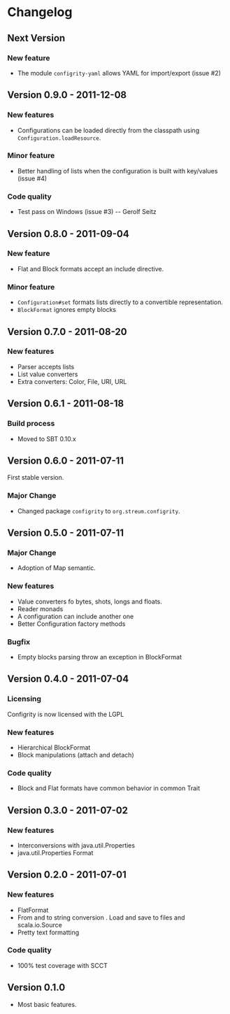 Changelog
=========

Next Version
------------

### New feature

  - The module `configrity-yaml` allows YAML for import/export (issue #2)

Version 0.9.0 - 2011-12-08
--------------------------

### New features

  - Configurations can be loaded directly from the classpath using
    `Configuration.loadResource`.
  
### Minor feature

  - Better handling of lists when the configuration is built with
    key/values (issue #4)

### Code quality

  - Test pass on Windows (issue #3) -- Gerolf Seitz
    

Version 0.8.0 - 2011-09-04
--------------------------

### New feature

  - Flat and Block formats accept an include directive.

### Minor feature

  - `Configuration#set` formats lists directly to a convertible representation.
  - `BlockFormat` ignores empty blocks  

Version 0.7.0 - 2011-08-20
--------------------------

### New features

  - Parser accepts lists
  - List value converters
  - Extra converters: Color, File, URI, URL

Version 0.6.1 - 2011-08-18
--------------------------

### Build process

  - Moved to SBT 0.10.x


Version 0.6.0 - 2011-07-11
--------------------------

First stable version.

### Major Change

  - Changed package `configrity` to `org.streum.configrity`.

Version 0.5.0 - 2011-07-11
--------------------------

### Major Change

  - Adoption of Map semantic.

### New features

  - Value converters fo bytes, shots, longs and floats.
  - Reader monads
  - A configuration can include another one
  - Better Configuration factory methods

### Bugfix

  - Empty blocks parsing throw an exception in BlockFormat

Version 0.4.0 - 2011-07-04
--------------------------

### Licensing 

  Configrity is now licensed with the LGPL

### New features 

  - Hierarchical BlockFormat
  - Block manipulations (attach and detach)

### Code quality 

  - Block and Flat formats have common behavior in common Trait

Version 0.3.0 - 2011-07-02 
--------------------------

### New features 
    
  - Interconversions with java.util.Properties
  - java.util.Properties Format

Version 0.2.0 - 2011-07-01 
--------------------------

### New features 
    
  - FlatFormat
  - From and to string conversion
  . Load and save to files and scala.io.Source
  - Pretty text formatting

### Code quality 

  - 100% test coverage with SCCT

Version 0.1.0 
-------------

  - Most basic features.
